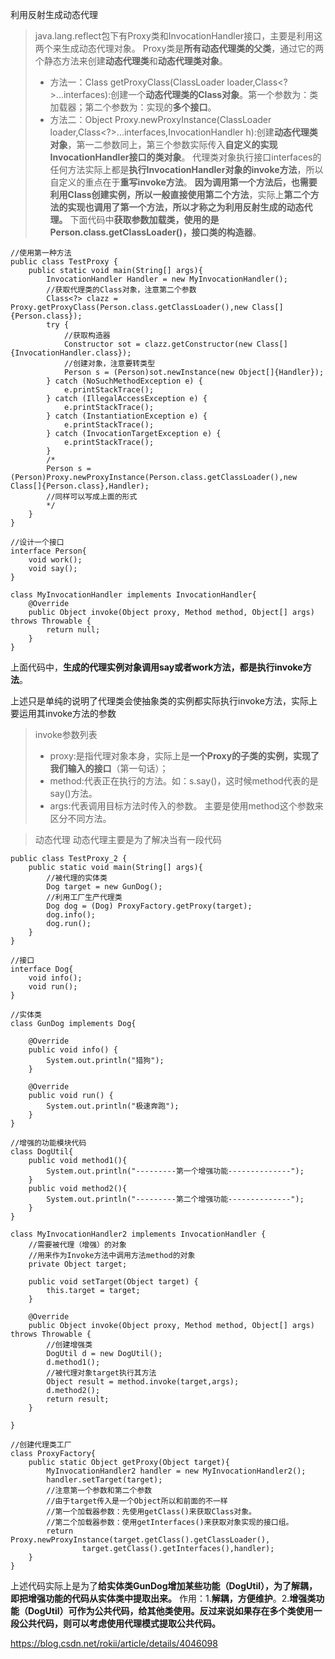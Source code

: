 利用反射生成动态代理
>java.lang.reflect包下有Proxy类和InvocationHandler接口，主要是利用这两个来生成动态代理对象。
>Proxy类是**所有动态代理类的父类**，通过它的两个静态方法来创建**动态代理类**和**动态代理类对象**。
>* 方法一：Class getProxyClass(ClassLoader loader,Class<?>...interfaces):创建一个**动态代理类的Class对象**。第一个参数为：类加载器；第二个参数为：实现的**多个接口**。
>* 方法二：Object Proxy.newProxyInstance(ClassLoader loader,Class<?>...interfaces,InvocationHandler h):创建**动态代理类对象**，第一二参数同上，第三个参数实际传入**自定义的实现InvocationHandler接口的类对象**。
>代理类对象执行接口interfaces的任何方法实际上都是**执行InvocationHandler对象的invoke方法**，所以自定义的重点在于**重写invoke方法**。
>**因为调用第一个方法后，也需要利用Class创建实例，所以一般直接使用第二个方法**，实际上**第二个方法的实现也调用了第一个方法，所以才称之为利用反射生成的动态代理。**
>下面代码中**获取参数加载类，使用的是Person.class.getClassLoader()，接口类的构造器**。
```
//使用第一种方法
public class TestProxy {
    public static void main(String[] args){
        InvocationHandler Handler = new MyInvocationHandler();
        //获取代理类的Class对象，注意第二个参数
        Class<?> clazz = Proxy.getProxyClass(Person.class.getClassLoader(),new Class[]{Person.class});
        try {
            //获取构造器
            Constructor sot = clazz.getConstructor(new Class[]{InvocationHandler.class});
            //创建对象，注意要转类型
            Person s = (Person)sot.newInstance(new Object[]{Handler});
        } catch (NoSuchMethodException e) {
            e.printStackTrace();
        } catch (IllegalAccessException e) {
            e.printStackTrace();
        } catch (InstantiationException e) {
            e.printStackTrace();
        } catch (InvocationTargetException e) {
            e.printStackTrace();
        }
        /*
        Person s = (Person)Proxy.newProxyInstance(Person.class.getClassLoader(),new Class[]{Person.class},Handler);
        //同样可以写成上面的形式
        */
    }
}

//设计一个接口
interface Person{
    void work();
    void say();
}

class MyInvocationHandler implements InvocationHandler{
    @Override
    public Object invoke(Object proxy, Method method, Object[] args) throws Throwable {
        return null;
    }
}
```
上面代码中，**生成的代理实例对象调用say或者work方法，都是执行invoke方法**。

上述只是单纯的说明了代理类会使抽象类的实例都实际执行invoke方法，实际上要运用其invoke方法的参数
>invoke参数列表
>* proxy:是指代理对象本身，实际上是**一个Proxy的子类的实例，实现了我们输入的接口**（第一句话）；
>* method:代表正在执行的方法。如：s.say()，这时候method代表的是say()方法。
>* args:代表调用目标方法时传入的参数。
>主要是使用method这个参数来区分不同方法。

>动态代理
>动态代理主要是为了解决当有一段代码
```
public class TestProxy_2 {
    public static void main(String[] args){
        //被代理的实体类
        Dog target = new GunDog();
        //利用工厂生产代理类
        Dog dog = (Dog) ProxyFactory.getProxy(target);
        dog.info();
        dog.run();
    }
}

//接口
interface Dog{
    void info();
    void run();
}

//实体类
class GunDog implements Dog{

    @Override
    public void info() {
        System.out.println("猎狗");
    }

    @Override
    public void run() {
        System.out.println("极速奔跑");
    }
}

//增强的功能模块代码
class DogUtil{
    public void method1(){
        System.out.println("---------第一个增强功能--------------");
    }
    public void method2(){
        System.out.println("---------第二个增强功能--------------");
    }
}

class MyInvocationHandler2 implements InvocationHandler {
    //需要被代理（增强）的对象
    //用来作为Invoke方法中调用方法method的对象
    private Object target;

    public void setTarget(Object target) {
        this.target = target;
    }

    @Override
    public Object invoke(Object proxy, Method method, Object[] args) throws Throwable {
        //创建增强类
        DogUtil d = new DogUtil();
        d.method1();
        //被代理对象target执行其方法
        Object result = method.invoke(target,args);
        d.method2();
        return result;
    }

}

//创建代理类工厂
class ProxyFactory{
    public static Object getProxy(Object target){
        MyInvocationHandler2 handler = new MyInvocationHandler2();
        handler.setTarget(target);
        //注意第一个参数和第二个参数
        //由于target传入是一个Object所以和前面的不一样
        //第一个加载器参数：先使用getClass()来获取Class对象。
        //第二个加载器参数：使用getInterfaces()来获取对象实现的接口组。
        return Proxy.newProxyInstance(target.getClass().getClassLoader(),
                target.getClass().getInterfaces(),handler);
    }
}
```
上述代码实际上是为了**给实体类GunDog增加某些功能（DogUtil），为了解耦，即把增强功能的代码从实体类中提取出来。**
作用：1.**解耦，方便维护**。2.**增强类功能（DogUtil）可作为公共代码，给其他类使用。反过来说如果存在多个类使用一段公共代码，则可以考虑使用代理模式提取公共代码。**

https://blog.csdn.net/rokii/article/details/4046098